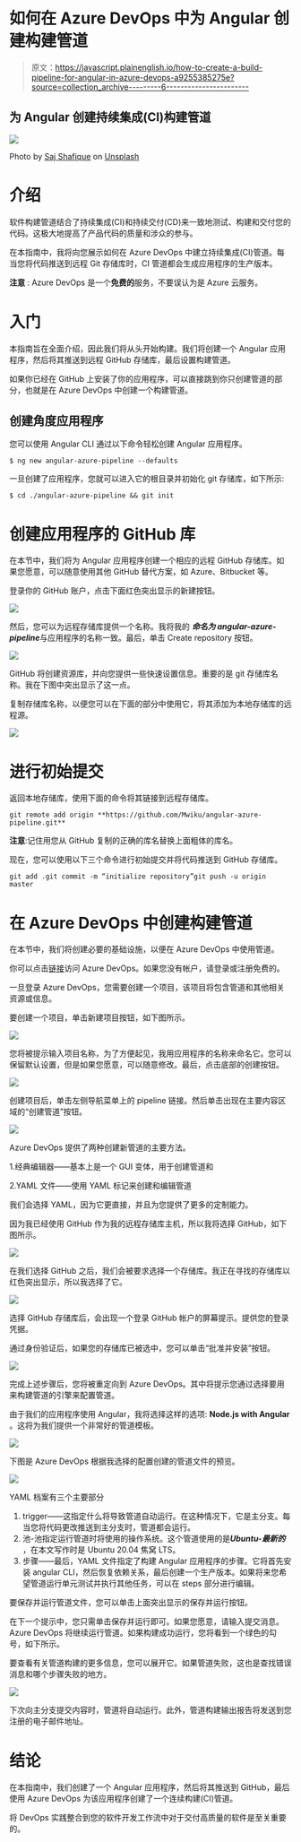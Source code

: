 # 如何在 Azure DevOps 中为 Angular 创建构建管道

> 原文：<https://javascript.plainenglish.io/how-to-create-a-build-pipeline-for-angular-in-azure-devops-a9255385275e?source=collection_archive---------6----------------------->

## 为 Angular 创建持续集成(CI)构建管道

![](img/9f7de58405b5743d69941e48fb289be4.png)

Photo by [Saj Shafique](https://unsplash.com/@saj_shafique?utm_source=unsplash&utm_medium=referral&utm_content=creditCopyText) on [Unsplash](https://unsplash.com/s/photos/build?utm_source=unsplash&utm_medium=referral&utm_content=creditCopyText)

# 介绍

软件构建管道结合了持续集成(CI)和持续交付(CD)来一致地测试、构建和交付您的代码。这极大地提高了产品代码的质量和涉众的参与。

在本指南中，我将向您展示如何在 Azure DevOps 中建立持续集成(CI)管道。每当您将代码推送到远程 Git 存储库时，CI 管道都会生成应用程序的生产版本。

**注意** : Azure DevOps 是一个**免费的**服务，不要误认为是 Azure 云服务。

# **入门**

本指南旨在全面介绍，因此我们将从头开始构建。我们将创建一个 Angular 应用程序，然后将其推送到远程 GitHub 存储库，最后设置构建管道。

如果你已经在 GitHub 上安装了你的应用程序，可以直接跳到你只创建管道的部分，也就是在 Azure DevOps 中创建一个构建管道。

## 创建角度应用程序

您可以使用 Angular CLI 通过以下命令轻松创建 Angular 应用程序。

```
$ ng new angular-azure-pipeline --defaults
```

一旦创建了应用程序，您就可以进入它的根目录并初始化 git 存储库，如下所示:

```
$ cd ./angular-azure-pipeline && git init
```

# **创建应用程序的 GitHub 库**

在本节中，我们将为 Angular 应用程序创建一个相应的远程 GitHub 存储库。如果您愿意，可以随意使用其他 GitHub 替代方案，如 Azure、Bitbucket 等。

登录你的 GitHub 账户，点击下面红色突出显示的新建按钮。

![](img/5afc7406f38ae7149e98cedca4d8a1f4.png)

然后，您可以为远程存储库提供一个名称。我将我的 ***命名为 angular-azure-pipeline***与应用程序的名称一致。最后，单击 Create repository 按钮。

![](img/555656f571897b4acb3bc61b4aef5dd1.png)

GitHub 将创建资源库，并向您提供一些快速设置信息。重要的是 git 存储库名称。我在下图中突出显示了这一点。

复制存储库名称，以便您可以在下面的部分中使用它，将其添加为本地存储库的远程源。

![](img/644212da79454f6d60af26d22556e30d.png)

# 进行初始提交

返回本地存储库，使用下面的命令将其链接到远程存储库。

```
git remote add origin **https://github.com/Mwiku/angular-azure-pipeline.git**
```

**注意**:记住用您从 GitHub 复制的正确的库名替换上面粗体的库名。

现在，您可以使用以下三个命令进行初始提交并将代码推送到 GitHub 存储库。

```
git add .git commit -m “initialize repository”git push -u origin master
```

# 在 Azure DevOps 中创建构建管道

在本节中，我们将创建必要的基础设施，以便在 Azure DevOps 中使用管道。

你可以点击[链接](https://dev.azure.com/)访问 Azure DevOps。如果您没有帐户，请登录或注册免费的。

一旦登录 Azure DevOps，您需要创建一个项目，该项目将包含管道和其他相关资源或信息。

要创建一个项目，单击新建项目按钮，如下图所示。

![](img/c465bdf91bb4acbcfbbf33a26c2f0aec.png)

您将被提示输入项目名称，为了方便起见，我用应用程序的名称来命名它。您可以保留默认设置，但是如果您愿意，可以随意修改。最后，点击底部的创建按钮。

![](img/6921f4c6e3e60a973c96f23175066847.png)

创建项目后，单击左侧导航菜单上的 pipeline 链接。然后单击出现在主要内容区域的“创建管道”按钮。

![](img/1031eba9f24b9d0575911340fa54561c.png)

Azure DevOps 提供了两种创建新管道的主要方法。

1.经典编辑器——基本上是一个 GUI 变体，用于创建管道和

2.YAML 文件——使用 YAML 标记来创建和编辑管道

我们会选择 YAML，因为它更直接，并且为您提供了更多的定制能力。

因为我已经使用 GitHub 作为我的远程存储库主机，所以我将选择 GitHub，如下图所示。

![](img/dcb2c16e9a8cea6923862c02d4cc65fb.png)

在我们选择 GitHub 之后，我们会被要求选择一个存储库。我正在寻找的存储库以红色突出显示，所以我选择了它。

![](img/cdd5fa9f9eaead973fd45a1c6e1faf5f.png)

选择 GitHub 存储库后，会出现一个登录 GitHub 帐户的屏幕提示。提供您的登录凭据。

通过身份验证后，如果您的存储库已被选中，您可以单击“批准并安装”按钮。

![](img/0b7d3aa840e6b2f1faa1cd7a4031b9c4.png)

完成上述步骤后，您将被重定向到 Azure DevOps。其中将提示您通过选择要用来构建管道的引擎来配置管道。

由于我们的应用程序使用 Angular，我将选择这样的选项: **Node.js with Angular** 。这将为我们提供一个非常好的管道模板。

![](img/0c612862eb4cba4b2e70e74927b9d728.png)

下图是 Azure DevOps 根据我选择的配置创建的管道文件的预览。

![](img/3ccc2e0df038abb925748e32e9bc8498.png)

YAML 档案有三个主要部分

1.  trigger——这指定什么将导致管道自动运行。在这种情况下，它是主分支。每当您将代码更改推送到主分支时，管道都会运行。
2.  池-池指定运行管道时将使用的操作系统。这个管道使用的是***Ubuntu-最新的*** ，在本文写作时是 Ubuntu 20.04 焦窝 LTS。
3.  步骤——最后，YAML 文件指定了构建 Angular 应用程序的步骤。它将首先安装 angular CLI，然后恢复依赖关系，最后创建一个生产版本。如果将来您希望管道运行单元测试并执行其他任务，可以在 steps 部分进行编辑。

要保存并运行管道文件，您可以单击上面突出显示的保存并运行按钮。

在下一个提示中，您只需单击保存并运行即可。如果您愿意，请输入提交消息。Azure DevOps 将继续运行管道。如果构建成功运行，您将看到一个绿色的勾号，如下所示。

要查看有关管道构建的更多信息，您可以展开它。如果管道失败，这也是查找错误消息和哪个步骤失败的地方。

![](img/5f710c4399b02b641fd8edaa4528ff14.png)

下次向主分支提交内容时，管道将自动运行。此外，管道构建输出报告将发送到您注册的电子邮件地址。

# **结论**

在本指南中，我们创建了一个 Angular 应用程序，然后将其推送到 GitHub，最后使用 Azure DevOps 为该应用程序创建了一个连续构建(CI)管道。

将 DevOps 实践整合到您的软件开发工作流中对于交付高质量的软件是至关重要的。